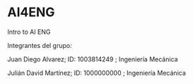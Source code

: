 # AI4ENG
Intro to AI ENG

Integrantes del grupo:

Juan Diego Alvarez; ID: 1003814249 ; Ingeniería Mecánica

Julián David Martínez; ID: 1000000000 ; Ingeniería Mecánica
